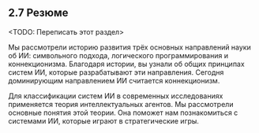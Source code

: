 ## 2.7 Резюме

<TODO: Переписать этот раздел>

Мы рассмотрели историю развития трёх основных направлений науки об ИИ: символьного подхода, логического программирования и коннекционизма. Благодаря истории, вы узнали об общих принципах систем ИИ, которые разрабатывают эти направления. Сегодня доминирующим направлением ИИ считается коннекционизм.

Для классификации систем ИИ в современных исследованиях применяется теория интеллектуальных агентов. Мы рассмотрели основные понятия этой теории. Она поможет нам познакомиться с системами ИИ, которые играют в стратегические игры.